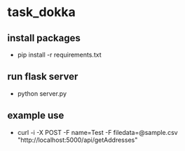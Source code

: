 # task_dokka

## install packages
* pip install -r requirements.txt

## run flask server
* python server.py

## example use
* curl -i -X POST -F name=Test -F filedata=@sample.csv "http://localhost:5000/api/getAddresses" 
